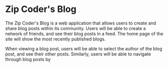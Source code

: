 # Zip Coder's Blog

The Zip Coder's Blog is a web application that allows users to create and share blog posts within its community. Users will be able to create a network of friends, and see their blog posts in a feed. The home page of the site will show the most recently published blogs.

When viewing a blog post, users will be able to select the author of the blog post, and see their other posts. Similarly, users will be able to navigate through blog posts by
